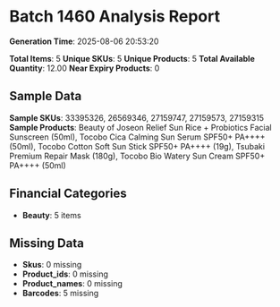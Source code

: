 # Batch 1460 Analysis Report

**Generation Time**: 2025-08-06 20:53:20

**Total Items**: 5
**Unique SKUs**: 5
**Unique Products**: 5
**Total Available Quantity**: 12.00
**Near Expiry Products**: 0

## Sample Data
**Sample SKUs**: 33395326, 26569346, 27159747, 27159573, 27159315
**Sample Products**: Beauty of Joseon Relief Sun Rice + Probiotics Facial Sunscreen (50ml), Tocobo Cica Calming Sun Serum SPF50+ PA++++ (50ml), Tocobo Cotton Soft Sun Stick SPF50+ PA++++ (19g), Tsubaki Premium Repair Mask (180g), Tocobo Bio Watery Sun Cream SPF50+ PA++++ (50ml)

## Financial Categories
- **Beauty**: 5 items

## Missing Data
- **Skus**: 0 missing
- **Product_ids**: 0 missing
- **Product_names**: 0 missing
- **Barcodes**: 5 missing
